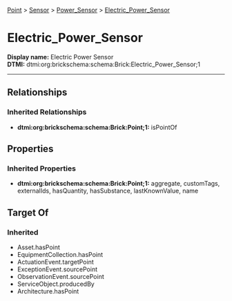 [Point](../../../Point.md) > [Sensor](../../Sensor.md) > [Power_Sensor](../Power_Sensor.md) > [Electric_Power_Sensor](.)
# Electric_Power_Sensor

**Display name:** Electric Power Sensor<br />
**DTMI:** dtmi:org:brickschema:schema:Brick:Electric_Power_Sensor;1

---
## Relationships
### Inherited Relationships
* **dtmi:org:brickschema:schema:Brick:Point;1:** isPointOf
## Properties
### Inherited Properties
* **dtmi:org:brickschema:schema:Brick:Point;1:** aggregate, customTags, externalIds, hasQuantity, hasSubstance, lastKnownValue, name
## Target Of
### Inherited
* Asset.hasPoint
* EquipmentCollection.hasPoint
* ActuationEvent.targetPoint
* ExceptionEvent.sourcePoint
* ObservationEvent.sourcePoint
* ServiceObject.producedBy
* Architecture.hasPoint
